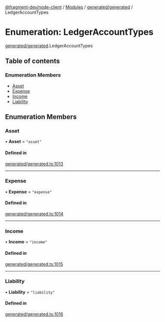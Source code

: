 [@fragment-dev/node-client](../README.md) / [Modules](../modules.md) / [generated/generated](../modules/generated_generated.md) / LedgerAccountTypes

# Enumeration: LedgerAccountTypes

[generated/generated](../modules/generated_generated.md).LedgerAccountTypes

## Table of contents

### Enumeration Members

- [Asset](generated_generated.LedgerAccountTypes.md#asset)
- [Expense](generated_generated.LedgerAccountTypes.md#expense)
- [Income](generated_generated.LedgerAccountTypes.md#income)
- [Liability](generated_generated.LedgerAccountTypes.md#liability)

## Enumeration Members

### Asset

• **Asset** = ``"asset"``

#### Defined in

[generated/generated.ts:1013](https://github.com/fragment-dev/fragment-node/blob/d9b3e3dab3bfd13099e0fa6fa53b21a517c92a9c/generated/generated.ts#L1013)

___

### Expense

• **Expense** = ``"expense"``

#### Defined in

[generated/generated.ts:1014](https://github.com/fragment-dev/fragment-node/blob/d9b3e3dab3bfd13099e0fa6fa53b21a517c92a9c/generated/generated.ts#L1014)

___

### Income

• **Income** = ``"income"``

#### Defined in

[generated/generated.ts:1015](https://github.com/fragment-dev/fragment-node/blob/d9b3e3dab3bfd13099e0fa6fa53b21a517c92a9c/generated/generated.ts#L1015)

___

### Liability

• **Liability** = ``"liability"``

#### Defined in

[generated/generated.ts:1016](https://github.com/fragment-dev/fragment-node/blob/d9b3e3dab3bfd13099e0fa6fa53b21a517c92a9c/generated/generated.ts#L1016)
